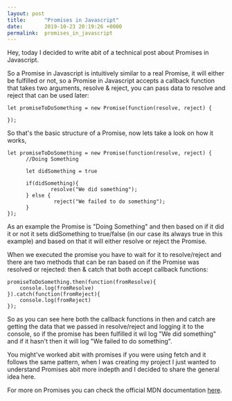 ```yaml
---
layout: post
title:      "Promises in Javascript"
date:       2019-10-23 20:19:26 +0000
permalink:  promises_in_javascript
---
```



Hey, today I decided to write abit of a technical post about Promises in Javascript.

So a Promise in Javascript is intuitively similar to a real Promise, it will either be fulfilled or not, so a Promise in Javascript accepts a callback function that takes two arguments, resolve & reject, you can pass data to resolve and reject that can be used later:

```
let promiseToDoSomething = new Promise(function(resolve, reject) {

});
```

So that's the basic structure of a Promise, now lets take a look on how it works, 

```
let promiseToDoSomething = new Promise(function(resolve, reject) {
      //Doing Something

      let didSomething = true
     
      if(didSomething){
              resolve("We did something");
      } else {
               reject("We failed to do something");
      }
});
```

As an example the Promise is "Doing Something" and then based on if it did it or not it sets didSomething to true/false (in our case its always true in this example) and based on that it will either resolve or reject the Promise.

When we executed the promise you have to wait for it to resolve/reject and there are two methods that can be ran based on if the Promise was resolved or rejected: then & catch that both accept callback functions:

```
promiseToDoSomething.then(function(fromResolve){
    console.log(fromResolve)
}).catch(function(fromReject){
    console.log(fromReject) 
});
```

So as you can see here both the callback functions in then and catch are getting the data that we passed in resolve/reject and logging it to the console, so if the promise has been fulfilled it wil log "We did something" and if it hasn't then it will log "We failed to do something".

You might've worked abit with promises if you were using fetch and it follows the same pattern, when I was creating my project I just wanted to understand Promises abit more indepth and I decided to share the general idea here.

For more on Promises you can check the official MDN documentation [here](https://developer.mozilla.org/en-US/docs/Web/JavaScript/Reference/Global_Objects/Promise).






